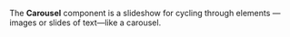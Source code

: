 The **Carousel** component is a slideshow for cycling through elements — images or slides of text—like a carousel.

